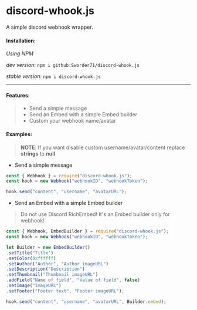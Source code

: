 # discord-whook.js

A simple discord webhook wrapper.

#### Installation:
*Using NPM*

*dev version:*
`npm i github:Sworder71/discord-whook.js`

*stable version:*
`npm i discord-whook.js`

<hr>

#### Features:
>- Send a simple message
>- Send an Embed with a simple Embed builder
>- Custom your webhook name/avatar

#### Examples:
>__NOTE__: If you want disable custom username/avatar/content replace **strings** to **null**

- Send a simple message 
```js
const { Webhook } = require("discord-whook.js");
const hook = new Webhook("webhookID", "webhookToken");

hook.send("content", "username", "avatarURL");
```

- Send an Embed with a simple Embed builder
>Do not use Discord RichEmbed! It's an Embed builder only for webhook!<br>
```js
const { Webhook, EmbedBuilder } = require("discord-whook.js");
const hook = new Webhook("webhookID", "webhookToken");

let Builder = new EmbedBuilder()
.setTitle("Title")
.setColor(0xffffff)
.setAuthor("Author", "Author imageURL")
.setDescription("Description")
.setThumbnail("Thumbnail imageURL")
.addField("Name of field", "Value of field", false)
.setImage("ImageURL")
.setFooter("Footer text", "Footer imageURL");

hook.send("content", "username", "avatarURL", Builder.embed);
```
